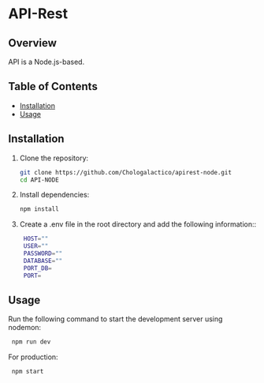 # API-Rest


## Overview
API is a Node.js-based.

## Table of Contents
- [Installation](#installation)
- [Usage](#usage)

## Installation
1. Clone the repository:
   ```bash
   git clone https://github.com/Chologalactico/apirest-node.git
   cd API-NODE
   ```

2. Install dependencies:
   ```bash
   npm install
   ```

3. Create a .env file in the root directory and add the following information::
   ```bash
    HOST=""
    USER=""
    PASSWORD=""
    DATABASE=""
    PORT_DB=
    PORT=
   ```

## Usage
Run the following command to start the development server using nodemon:
   ```bash
    npm run dev
  ```

For production:
   ```bash
    npm start
  ```



